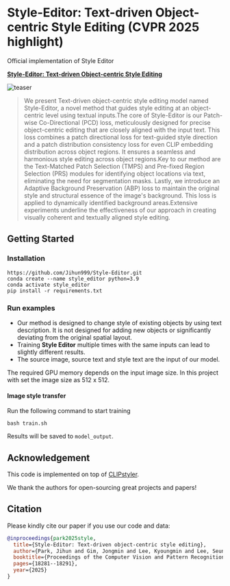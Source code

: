 # Style-Editor: Text-driven Object-centric Style Editing (CVPR 2025 highlight)

Official implementation of Style Editor

[**Style-Editor: Text-driven Object-centric Style Editing**](https://jihun999.github.io/projects/Style-Editor/)  



![teaser](teaser_image.png)


[//]: # (### Abstract)
>We present Text-driven object-centric style editing model named Style-Editor, a novel method that guides style editing at an object-centric level using textual inputs.The core of Style-Editor is our Patch-wise Co-Directional (PCD) loss, meticulously designed for precise object-centric editing that are closely aligned with the input text. This loss combines a patch directional loss for text-guided style direction and a patch distribution consistency loss for even CLIP embedding distribution across object regions. It ensures a seamless and harmonious style editing across object regions.Key to our method are the Text-Matched Patch Selection (TMPS) and Pre-fixed Region Selection (PRS) modules for identifying object locations via text, eliminating the need for segmentation masks. Lastly, we introduce an Adaptive Background Preservation (ABP) loss to maintain the original style and structural essence of the image's background. This loss is applied to dynamically identified background areas.Extensive experiments underline the effectiveness of our approach in creating visually coherent and textually aligned style editing.


## Getting Started
### Installation

```
https://github.com/Jihun999/Style-Editor.git
conda create --name style_editor python=3.9
conda activate style_editor 
pip install -r requirements.txt
```

### Run examples 
* Our method is designed to change style of existing objects by using text description. It is not designed for adding new objects or significantly deviating from the original spatial layout.
* Training **Style Editor** multiple times with the same inputs can lead to slightly different results.
* The source image, source text and style text are the input of our model.

The required GPU memory depends on the input image size.
In this project with set the image size as 512 x 512.

#### Image style transfer
Run the following command to start training
```
bash train.sh
```
Results will be saved to `model_output`. 

## Acknowledgement
This code is implemented on top of [CLIPstyler](https://github.com/cyclomon/CLIPstyler).

We thank the authors for open-sourcing great projects and papers!

## Citation
Please kindly cite our paper if you use our code and data:

```bibtex
@inproceedings{park2025style,
  title={Style-Editor: Text-driven object-centric style editing},
  author={Park, Jihun and Gim, Jongmin and Lee, Kyoungmin and Lee, Seunghun and Im, Sunghoon},
  booktitle={Proceedings of the Computer Vision and Pattern Recognition Conference},
  pages={18281--18291},
  year={2025}
}
```
